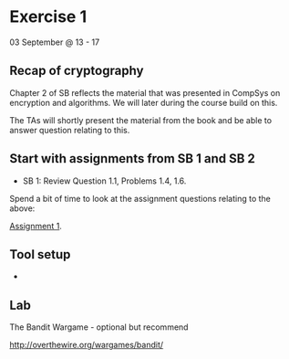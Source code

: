 # Exercise 1
03 September @ 13 - 17

## Recap of cryptography
Chapter 2 of SB reflects the material that was presented in CompSys on encryption and algorithms. We will later during the course build on this.

The TAs will shortly present the material from the book and be able to answer question relating to this.

## Start with assignments from SB 1 and SB 2
* SB 1: Review Question 1.1, Problems 1.4, 1.6.

Spend a bit of time to look at the assignment questions relating to the above:

[Assignment 1](../assignments/assignment1.md).

## Tool setup
 * 

## Lab
The Bandit Wargame - optional but recommend

http://overthewire.org/wargames/bandit/
